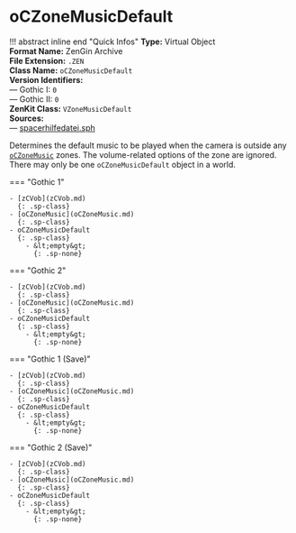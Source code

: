 # oCZoneMusicDefault

!!! abstract inline end "Quick Infos"
    **Type:** Virtual Object<br/>
    **Format Name:** ZenGin Archive<br/>
    **File Extension:** `.ZEN`<br/>
    **Class Name:** `oCZoneMusicDefault`<br/>
    **Version Identifiers:**<br />
    — Gothic I: `0`<br/>
    — Gothic II: `0`<br/>
    **ZenKit Class:** `VZoneMusicDefault`<br/>
    **Sources:**<br/>
    — [spacerhilfedatei.sph](https://wiki.worldofgothic.de/doku.php?id=spacer:hilfedatei)

Determines the default music to be played when the camera is outside any [`oCZoneMusic`](oCZoneMusic.md) zones. The
volume-related options of the zone are ignored. There may only be one `oCZoneMusicDefault` object in a world.

=== "Gothic 1"

    - [zCVob](zCVob.md)
      {: .sp-class}
    - [oCZoneMusic](oCZoneMusic.md)
      {: .sp-class}
    - oCZoneMusicDefault
      {: .sp-class}
        - &lt;empty&gt;
          {: .sp-none}

=== "Gothic 2"

    - [zCVob](zCVob.md)
      {: .sp-class}
    - [oCZoneMusic](oCZoneMusic.md)
      {: .sp-class}
    - oCZoneMusicDefault
      {: .sp-class}
        - &lt;empty&gt;
          {: .sp-none}

=== "Gothic 1 (Save)"

    - [zCVob](zCVob.md)
      {: .sp-class}
    - [oCZoneMusic](oCZoneMusic.md)
      {: .sp-class}
    - oCZoneMusicDefault
      {: .sp-class}
        - &lt;empty&gt;
          {: .sp-none}

=== "Gothic 2 (Save)"

    - [zCVob](zCVob.md)
      {: .sp-class}
    - [oCZoneMusic](oCZoneMusic.md)
      {: .sp-class}
    - oCZoneMusicDefault
      {: .sp-class}
        - &lt;empty&gt;
          {: .sp-none}

